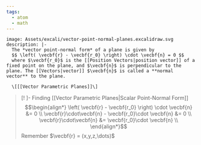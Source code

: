 ```yaml
---
tags:
  - atom
  - math
---
```

```avatar
image: Assets/excali/vector-point-normal-planes.excalidraw.svg
description: |-
  The *vector point-normal form* of a plane is given by
  $$ \left( \vecbf{r} - \vecbf{r_0} \right) \cdot \vecbf{n} = 0 $$
  where $\vecbf{r_0}$ is the [[Position Vectors|position vector]] of a fixed point on the plane, and $\vecbf{n}$ is perpendicular to the plane. The [[Vectors|vector]] $\vecbf{n}$ is called a **normal vector** to the plane.

  \[[[Vector Parametric Planes]]\]
```

> [! ]- Finding [[Vector Parametric Planes|Scalar Point-Normal Form]]
> $$\begin{align*}
> 	\left( \vecbf{r} - \vecbf{r_0} \right) \cdot \vecbf{n} &= 0 \\
> 	\vecbf{r}\cdot\vecbf{n} - \vecbf{r_0}\cdot \vecbf{n} &= 0 \\
> 	\vecbf{r}\cdot\vecbf{n}  &= \vecbf{r_0}\cdot \vecbf{n} \\
> \end{align*}$$
> Remember $\vecbf{r} = (x,y,z,\dots)$